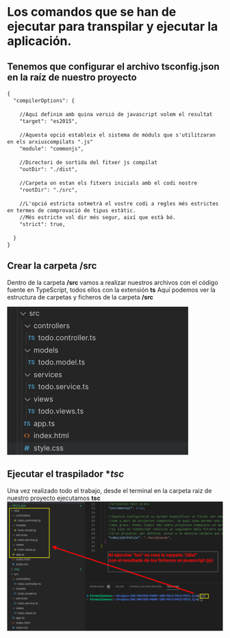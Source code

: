 # Los comandos que se han de ejecutar para transpilar y ejecutar la aplicación.
## Tenemos que configurar el archivo **tsconfig.json** en la raíz de nuestro proyecto
~~~
{
  "compilerOptions": {

    //Aquí definim amb quina versió de javascript volem el resultat
    "target": "es2015", 

    //Aquesta opció estableix el sistema de mòduls que s'utilitzaran en els arxiuscompilats ".js"
    "module": "commonjs",
    
    //Directori de sortida del fitxer js compilat
    "outDir": "./dist",

    //Carpeta on estan els fitxers inicials amb el codi nostre
    "rootDir": "./src",

    //L'opció estricta sotmetrà el vostre codi a regles més estrictes en termes de comprovació de tipus estàtic. 
    //Més estricte vol dir més segur, així que està bé.
    "strict": true,
    
  }
}
~~~
## Crear la carpeta **/src**
Dentro de la carpeta **/src** vamos a realizar nuestros archivos con el código fuente en TypeScript, todos ellos con la extensión **ts**
Aquí podemos ver la estructura de carpetas y ficheros de la carpeta **/src**

![Estructura carpeta /src](img/carpeta_src.png)

## Ejecutar el traspilador **tsc*
Una vez realizado todo el trabajo, desde el terminal en la carpeta raiz de nuestro proyecto ejecutamos **tsc**
![tsc](img/tsc.png)